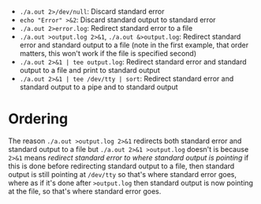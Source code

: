 - `./a.out 2>/dev/null`: Discard standard error
- `echo "Error" >&2`: Discard standard output to standard error
- `./a.out 2>error.log`: Redirect standard error to a file
- `./a.out >output.log 2>&1`, `./a.out &>output.log`: Redirect standard error and standard output to a file (note in the first example, that order matters, this won't work if the file is specified second)
- `./a.out 2>&1 | tee output.log`: Redirect standard error and standard output to a file and print to standard output
- `./a.out 2>&1 | tee /dev/tty | sort`: Redirect standard error and standard output to a pipe and to standard output

# Ordering

The reason `./a.out >output.log 2>&1` redirects both standard error and standard output to a file but `./a.out 2>&1 >output.log` doesn't is because `2>&1` means *redirect standard error to where standard output is pointing* if this is done before redirecting standard output to a file, then standard output is still pointing at `/dev/tty` so that's where standard error goes, where as if it's done after `>output.log` then standard output is now pointing at the file, so that's where standard error goes.

